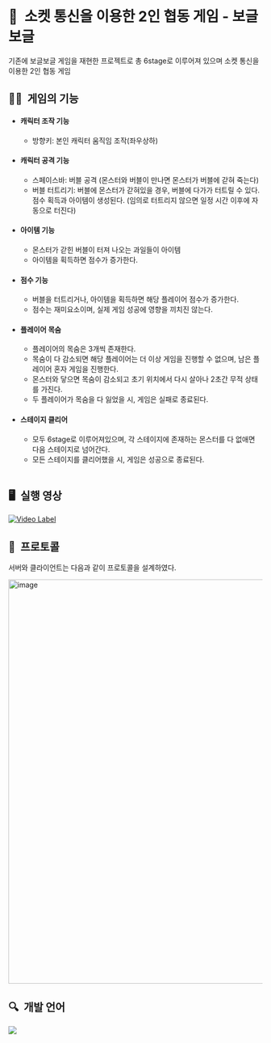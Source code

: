 # 🫧&nbsp; 소켓 통신을 이용한 2인 협동 게임 - 보글보글

기존에 보글보글 게임을 재현한 프로젝트로 총 6stage로 이루어져 있으며 소켓 통신을 이용한	2인 협동 게임

## ✍🏻&nbsp; 게임의 기능

- #### 캐릭터 조작 기능
  - 방향키: 본인 캐릭터 움직임 조작(좌우상하)
- #### 캐릭터 공격 기능
  - 스페이스바: 버블 공격 (몬스터와 버블이 만나면 몬스터가 버블에 갇혀 죽는다)
  - 버블 터트리기: 버블에 몬스터가 갇혀있을 경우, 버블에 다가가 터트릴 수 있다. 점수 획득과 아이템이 생성된다.
   (임의로 터트리지 않으면 일정 시간 이후에 자동으로 터진다)
- #### 아이템 기능
  - 몬스터가 갇힌 버블이 터져 나오는 과일들이 아이템
  - 아이템을 획득하면 점수가 증가한다.
- #### 점수 기능
  - 버블을 터트리거나, 아이템을 획득하면 해당 플레이어 점수가 증가한다.
  - 점수는 재미요소이며, 실제 게임 성공에 영향을 끼치진 않는다.
- #### 플레이어 목숨
  - 플레이어의 목숨은 3개씩 존재한다.
  - 목숨이 다 감소되면 해당 플레이어는 더 이상 게임을 진행할 수 없으며, 남은 플레이어 혼자 게임을 진행한다.
  - 몬스터와 닿으면 목숨이 감소되고 초기 위치에서 다시 살아나 2초간 무적 상태를 가진다.
  - 두 플레이어가 목숨을 다 잃었을 시, 게임은 실패로 종료된다.
- #### 스테이지 클리어
  - 모두 6stage로 이루어져있으며, 각 스테이지에 존재하는 몬스터를 다 없애면 다음 스테이지로 넘어간다.
  - 모든 스테이지를 클리어했을 시, 게임은 성공으로 종료된다.
  <br>
  
## 🖥&nbsp; 실행 영상

[![Video Label](https://github-production-user-asset-6210df.s3.amazonaws.com/109158497/261343046-84b4a585-1e24-4c8d-bdcb-5b75f6496731.png)](https://youtu.be/QYNwbZHmh8g?t=0s)
<br>

## 📍&nbsp; 프로토콜

서버와 클라이언트는 다음과 같이 프로토콜을 설계하였다.

<img width="800" alt="image" src="https://github.com/kyum-q/BubbleBobbleGame_JAVA/assets/109158497/206373ca-ba49-4bd2-bfec-43a8b7ff37a4">
<br>


## 🔍&nbsp; 개발 언어
<img src="https://img.shields.io/badge/JAVA-FF7800?style=for-the-badge&logo=Java&logoColor=#7F52FF">

